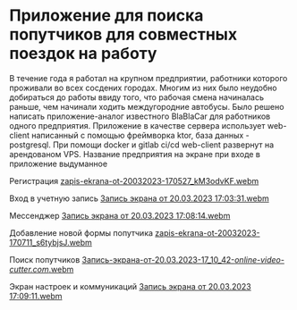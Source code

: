 # Приложение для поиска попутчиков для совместных поездок на работу

В течение года я работал на крупном предприятии, работники которого проживали во всех сосдених городах. Многим из них было неудобно добираться до работы ввиду того, что рабочая смена начиналась раньше, чем начинали ходить междугородние автобусы. Было решено написать приложение-аналог известного BlaBlaCar для работников одного предприятия. Приложение в качестве сервера использует web-client написанный с помощью фреймворка ktor, база данных - postgresql. При помощи docker и gitlab ci/cd web-client развернут на арендованом VPS. Название предприятия на экране при входе в приложение выдуманное

Регистрация
[zapis-ekrana-ot-20032023-170527_kM3odvKF.webm](https://user-images.githubusercontent.com/104316657/226339106-ea974a45-d8f5-4920-b1ca-efa1c5e833f8.webm)

Вход в учетную запись
[Запись экрана от 20.03.2023 17:03:31.webm](https://user-images.githubusercontent.com/104316657/226339191-88f8ac29-ab99-48ce-94b2-17a1900cabc1.webm)

Мессенджер
[Запись экрана от 20.03.2023 17:08:14.webm](https://user-images.githubusercontent.com/104316657/226337420-41474331-7e79-418c-ab70-7ff8c48a64ba.webm)

Добавление новой формы попутчика
[zapis-ekrana-ot-20032023-170711_s6tybjsJ.webm](https://user-images.githubusercontent.com/104316657/226341530-5f07ba18-55c7-430b-b86e-467a22212c54.webm)

Поиск попутчиков
[Запись-экрана-от-20.03.2023-17_10_42-_online-video-cutter.com_.webm](https://user-images.githubusercontent.com/104316657/226339742-797d308b-36a4-4700-828b-b551db990716.webm)

Экран настроек и коммуникаций
[Запись экрана от 20.03.2023 17:09:11.webm](https://user-images.githubusercontent.com/104316657/226339626-c7750d20-9d8a-4b2b-b945-c4ba8857ed9a.webm)
